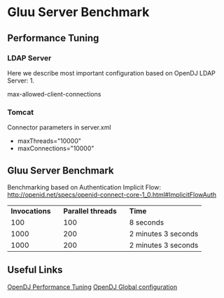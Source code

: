 # Gluu Server Benchmark

## Performance Tuning

### LDAP Server

Here we describe most important configuration based on OpenDJ LDAP Server:
1.

 max-allowed-client-connections

### Tomcat

Connector parameters in server.xml
- maxThreads="10000"
- maxConnections="10000"

## Gluu Server Benchmark

Benchmarking based on Authentication Implicit Flow: http://openid.net/specs/openid-connect-core-1_0.html#ImplicitFlowAuth

<table>
  <tr>
    <td><b>Invocations &nbsp;&nbsp;</b></td>
    <td><b>Parallel threads &nbsp;&nbsp;</b></td>
    <td><b>Time</b></td>
  </tr>
  <tr>
    <td>100</td>
    <td>100</td>
    <td>8 seconds </td>
  </tr>
  <tr>
    <td>1000</td>
    <td>200</td>
    <td> 2 minutes 3 seconds </td>
  </tr>
  <tr>
    <td>1000</td>
    <td>200</td>
    <td> 2 minutes 3 seconds </td>
  </tr>
</table>

## Useful Links

[OpenDJ Performance Tuning](http://opendj.forgerock.org/opendj-server/doc/admin-guide/index/chap-tuning.html)
[OpenDJ Global configuration](http://opendj.forgerock.org/opendj-server/configref/global.html#max-allowed-client-connections)

